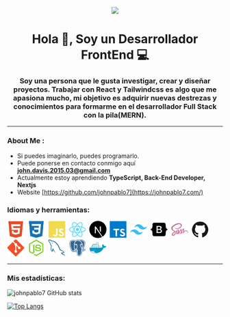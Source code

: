 <div id="header" align="center">
  <img src="https://media.giphy.com/media/gIqbGIaPf6hHHXDPXa/giphy.gif" width="200"/>
  <h1 align="center">Hola 👋, Soy un Desarrollador FrontEnd 💻</h1>
  <h3 align="'center">Soy una persona que le gusta investigar, crear y diseñar proyectos. Trabajar con React y Tailwindcss es algo que me apasiona mucho, mi objetivo es adquirir nuevas destrezas y conocimientos para formarme en el desarrollador Full Stack con la pila(MERN).
  </h3>
</div>

---

### About Me :
- Si puedes imaginarlo, puedes programarlo.
- Puede ponerse en contacto conmigo aquí **john.davis.2015.03@gmail.com**
- Actualmente estoy aprendiendo **TypeScript, Back-End Developer, Nextjs**
- Website [https://github.com/johnpablo7](https://johnpablo7.com/)

<div align="left">
  <h3>Idiomas y herramientas:</h3>
  <div>
    <img src="https://github.com/devicons/devicon/blob/master/icons/html5/html5-plain.svg" title="HTML5" alt="HTML" width="40" height="40"/>&nbsp;
    <img src="https://github.com/devicons/devicon/blob/master/icons/css3/css3-plain.svg" title="CSS3" alt="CSS" width="40" height="40"/>&nbsp;
    <img src="https://github.com/devicons/devicon/blob/master/icons/javascript/javascript-plain.svg" title="Javascript" alt="javascript" width="40" height="40"/>&nbsp;
    <img src="https://github.com/devicons/devicon/blob/master/icons/react/react-original.svg" title="React" alt="React" width="40" height="40"/>&nbsp;
    <img src="https://github.com/devicons/devicon/blob/master/icons/nextjs/nextjs-original.svg" title="Nextjs" alt="Nextjs" width="40" height="40"/>&nbsp;
    <img src="https://github.com/devicons/devicon/blob/master/icons/typescript/typescript-plain.svg" title="TypeScript" alt="TypeScript" width="40" height="40"/>&nbsp;
    <img src="https://github.com/devicons/devicon/blob/master/icons/tailwindcss/tailwindcss-plain.svg" title="Tailwindcss" alt="Tailwindcss" width="40" height="40"/>&nbsp;
    <img src="https://github.com/devicons/devicon/blob/master/icons/bootstrap/bootstrap-plain.svg" title="Bootstrap" alt="Bootstrap" width="40" height="40"/>&nbsp;
    <img src="https://github.com/devicons/devicon/blob/master/icons/sass/sass-original.svg" title="Sass" alt="Sass" width="40" height="40"/>&nbsp;
    <img src="https://github.com/devicons/devicon/blob/master/icons/github/github-original.svg" title="Github" alt="Github" width="40" height="40"/>&nbsp;
    <img src="https://github.com/devicons/devicon/blob/master/icons/git/git-plain.svg" title="Git" alt="Git" width="40" height="40"/>&nbsp;
    <img src="https://github.com/devicons/devicon/blob/master/icons/nodejs/nodejs-original.svg" title="Nodejs" alt="Nodejs" width="40" height="40"/>&nbsp;
    <img src="https://github.com/devicons/devicon/blob/master/icons/mysql/mysql-plain.svg" title="MySQL" alt="MySQL" width="40" height="40"/>&nbsp;
    <img src="https://github.com/devicons/devicon/blob/master/icons/postgresql/postgresql-plain.svg" title="PostgreSQL" alt="PostgreSQL" width="40" height="40"/>&nbsp;
    <img src="https://github.com/devicons/devicon/blob/master/icons/docker/docker-plain.svg" title="Docker" alt="Docker" width="40" height="40"/>&nbsp;
  </div>
</div>

---

### Mis estadísticas:

![johnpablo7 GitHub stats](https://github-readme-stats.vercel.app/api?username=johnpablo7&show_icons=true&theme=onedark)

[![Top Langs](https://github-readme-stats.vercel.app/api/top-langs/?username=johnpablo7&langs_count=8)](https://github.com/johnpablo7/github-readme-stats)
